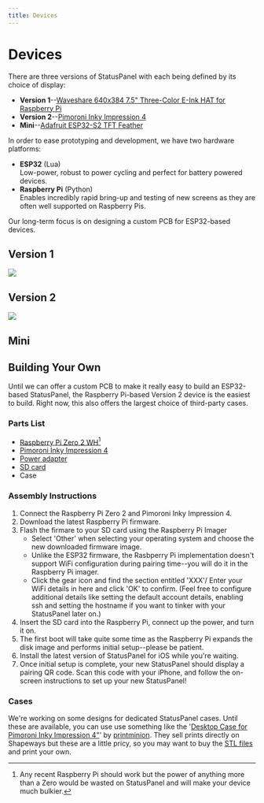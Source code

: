 ```yaml
---
title: Devices
---
```


# Devices

There are three versions of StatusPanel with each being defined by its choice of display:

- **Version 1**--[Waveshare 640x384 7.5" Three-Color E-Ink HAT for Raspberry Pi](https://www.waveshare.com/7.5inch-e-paper-hat-c.htm)
- **Version 2**--[Pimoroni Inky Impression 4](https://shop.pimoroni.com/products/inky-impression-4?variant=39599238807635)
- **Mini**--[Adafruit ESP32-S2 TFT Feather](https://www.adafruit.com/product/5300)

In order to ease prototyping and development, we have two hardware platforms:

- **ESP32** (Lua) \
  Low-power, robust to power cycling and perfect for battery powered devices.
- **Raspberry Pi** (Python) \
  Enables incredibly rapid bring-up and testing of new screens as they are often well supported on Raspberry Pis.

Our long-term focus is on designing a custom PCB for ESP32-based devices.

## Version 1

![](/images/v1.jpg)

## Version 2

![](/images/v2.jpg)

## Mini

## Building Your Own

Until we can offer a custom PCB to make it really easy to build an ESP32-based StatusPanel, the Raspberry Pi-based Version 2 device is the easiest to build. Right now, this also offers the largest choice of third-party cases.

### Parts List

- [Raspberry Pi Zero 2 WH](https://www.adafruit.com/product/3708)[^1]
- [Pimoroni Inky Impression 4](https://shop.pimoroni.com/products/inky-impression-4?variant=39599238807635)
- [Power adapter](https://www.adafruit.com/product/1995)
- [SD card](https://www.adafruit.com/product/1294)
- Case

[^1]: Any recent Raspberry Pi should work but the power of anything more than a Zero would be wasted on StatusPanel and will make your device much bulkier.

### Assembly Instructions

1. Connect the Raspberry Pi Zero 2 and Pimoroni Inky Impression 4.
2. Download the latest Raspberry Pi firmware.
3. Flash the firmare to your SD card using the Raspberry Pi Imager
   - Select 'Other' when selecting your operating system and choose the new downloaded firmware image.
   - Unlike the ESP32 firmware, the Rasbperry Pi implementation doesn't support WiFi configuration during pairing time--you will do it in the Raspberry Pi imager.
   - Click the gear icon and find the section entitled 'XXX'/ Enter your WiFi details in here and click 'OK' to confirm. (Feel free to configure additional details like setting the default account details, enabling ssh and setting the hostname if you want to tinker with your StatusPanel later on.)
4. Insert the SD card into the Raspberry Pi, connect up the power, and turn it on.
5. The first boot will take quite some time as the Raspberry Pi expands the disk image and performs initial setup--please be patient.
6. Install the latest version of StatusPanel for iOS while you're waiting.
7. Once initial setup is complete, your new StatusPanel should display a pairing QR code. Scan this code with your iPhone, and follow the on-screen instructions to set up your new StatusPanel!

### Cases

We're working on some designs for dedicated StatusPanel cases. Until these are available, you can use use something like the '[Desktop Case for Pimoroni Inky Impression 4"](https://www.shapeways.com/product/WHY25YGN8/desktop-case-for-pimoroni-inky-impression-4-quot)' by [printminion](https://cults3d.com/en/users/printminion/3d-models). They sell prints directly on Shapeways but these are a little pricy, so you may want to buy the [STL files](https://cults3d.com/en/3d-model/gadget/desktop-case-for-pimoroni-inky-impression-4-7-colour-epaper-eink-hat-and-raspberry-pi-zero-3-a) and print your own.
